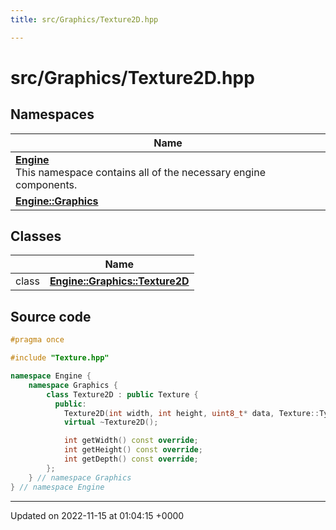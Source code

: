 ```yaml
---
title: src/Graphics/Texture2D.hpp

---
```


# src/Graphics/Texture2D.hpp



## Namespaces

| Name           |
| -------------- |
| **[Engine](/namespaces/namespaceEngine.md)** <br>This namespace contains all of the necessary engine components.  |
| **[Engine::Graphics](/namespaces/namespaceEngine_1_1Graphics.md)**  |

## Classes

|                | Name           |
| -------------- | -------------- |
| class | **[Engine::Graphics::Texture2D](/classes/classEngine_1_1Graphics_1_1Texture2D.md)**  |




## Source code

```cpp
#pragma once

#include "Texture.hpp"

namespace Engine {
    namespace Graphics {
        class Texture2D : public Texture {
          public:
            Texture2D(int width, int height, uint8_t* data, Texture::Type type = Texture::Type::RGBA8);
            virtual ~Texture2D();

            int getWidth() const override;
            int getHeight() const override;
            int getDepth() const override;
        };
    } // namespace Graphics
} // namespace Engine
```


-------------------------------

Updated on 2022-11-15 at 01:04:15 +0000
